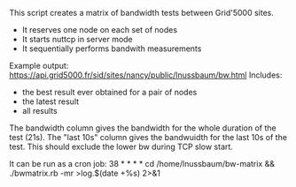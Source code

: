 This script creates a matrix of bandwidth tests between Grid'5000 sites.
- It reserves one node on each set of nodes
- It starts nuttcp in server mode
- It sequentially performs bandwith measurements

Example output: https://api.grid5000.fr/sid/sites/nancy/public/lnussbaum/bw.html
Includes:
- the best result ever obtained for a pair of nodes
- the latest result
- all results

The bandwidth column gives the bandwidth for the whole duration of the test (21s).
The "last 10s" column gives the bandwuidth for the last 10s of the test. This should exclude the lower bw during TCP slow start.

It can be run as a cron job:
38 * * * * cd /home/lnussbaum/bw-matrix && ./bwmatrix.rb -mr >log.$(date +\%s) 2>&1
